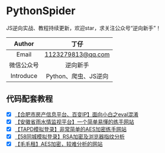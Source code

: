 # PythonSpider
JS逆向实战、教程持续更新，欢迎star，求关注公众号“逆向新手”！

| Author  | 丁仔 |
| :-----: | :---: |
| Email | 1123279813@qq.com |
| 微信公众号 | 逆向新手 |
| Introduce | Python、爬虫、JS逆向 |


## 代码配套教程
- [x] [【合肥市房产信息平台、百变IP】面向小白之eval混淆](https://mp.weixin.qq.com/s/c_-yghD8sEqgaeLO8NfkgQ)
- [x] [【安徽省雨水情监视平台】一个简单易懂的练手网站](https://mp.weixin.qq.com/s/IgaU9dzLcRzCk97Qs7phYA)
- [x] [【TAPD模拟登录】非常简单的AES加密练手网站](https://mp.weixin.qq.com/s/vF3P-PBZz-qkxTGJkiQONg)
- [x] [【58同城模拟登录】RSA加密及浏览器指纹分析](https://mp.weixin.qq.com/s/kfDpGlVuUwciyhTBdyrf5A)
- [x] [【毛毛租】AES加密，较难分析的网站](https://mp.weixin.qq.com/s/3_sRSVidVy47-ZipArbCmg)
